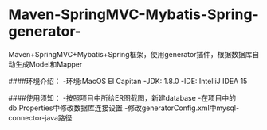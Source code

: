 # Maven-SpringMVC-Mybatis-Spring-generator-
Maven+SpringMVC+Mybatis+Spring框架，使用generator插件，根据数据库自动生成Model和Mapper

####环境介绍：
-环境:MacOS EI Capitan
-JDK:  1.8.0
-IDE: IntelliJ IDEA 15

####使用须知：
-按照项目中所给ER图截图，新建database
-在项目中的db.Properties中修改数据库连接设置
-修改generatorConfig.xml中mysql-connector-java路径

